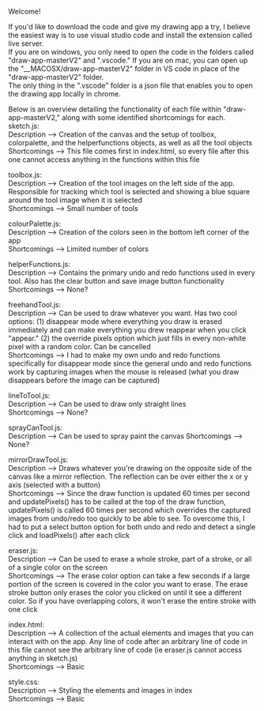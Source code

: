 Welcome!

If you'd like to download the code and give my drawing app a try, I believe the easiest way is to use visual studio code and install the extension called live server.       
If you are on windows, you only need to open the code in the folders called "draw-app-masterV2" and ".vscode." If you are on mac, you can open up the "__MACOSX/draw-app-masterV2" folder in VS code in place of the "draw-app-masterV2" folder.        
The only thing in the ".vscode" folder is a json file that enables you to open the drawing app locally in chrome.      

Below is an overview detailing the functionality of each file within "draw-app-masterV2," along with some identified shortcomings for each.        
sketch.js:     
  Description --> Creation of the canvas and the setup of toolbox, colorpalette, and the helperfunctions objects, as well as all the tool objects                      
  Shortcomings --> This file comes first in index.html, so every file after this one cannot access anything in the functions within this file                     

toolbox.js:     
  Description --> Creation of the tool images on the left side of the app. Responsible for tracking which tool is selected and showing a blue square around the tool image when it is selected             
  Shortcomings --> Small number of tools

colourPalette.js:      
  Description --> Creation of the colors seen in the bottom left corner of the app         
  Shortcomings --> Limited number of colors         

helperFunctions.js:      
  Description --> Contains the primary undo and redo functions used in every tool. Also has the clear button and save image button functionality                                
  Shortcomings --> None?                             

freehandTool.js:     
  Description --> Can be used to draw whatever you want. Has two cool options: (1) disappear mode where everything you draw is erased immediately and can make everything you drew reappear when you click "appear." (2) the override pixels option which just fills in every non-white pixel with a random color. Can be cancelled             
  Shortcomings --> I had to make my own undo and redo functions specifically for disappear mode since the general undo and redo functions work by capturing images when the mouse is released (what you draw disappears before the image can be captured)              

lineToTool.js:      
  Description --> Can be used to draw only straight lines        
  Shortcomings --> None?         

sprayCanTool.js:      
  Description --> Can be used to spray paint the canvas
  Shortcomings --> None?

mirrorDrawTool.js:     
  Description --> Draws whatever you're drawing on the opposite side of the canvas like a mirror reflection. The reflection can be over either the x or y axis (selected with a button)                                 
  Shortcomings --> Since the draw function is updated 60 times per second and updatePixels() has to be called at the top of the draw function, updatePixels() is called 60 times per second which overrides the captured images from undo/redo too quickly to be able to see. To overcome this, I had to put a select button option for both undo and redo and detect a single click and loadPixels() after each click                                     

eraser.js:     
  Description --> Can be used to erase a whole stroke, part of a stroke, or all of a single color on the screen                          
  Shortcomings --> The erase color option can take a few seconds if a large portion of the screen is covered in the color you want to erase. The erase stroke button only erases the color you clicked on until it see a different color. So if you have overlapping colors, it won't erase the entire stroke with one click                        

index.html:     
  Description --> A collection of the actual elements and images that you can interact with on the app. Any line of code after an arbitrary line of code in this file cannot see the arbitrary line of code (ie eraser.js cannot access anything in sketch.js)      
  Shortcomings --> Basic     

style.css:      
  Description --> Styling the elements and images in index     
  Shortcomings --> Basic     
